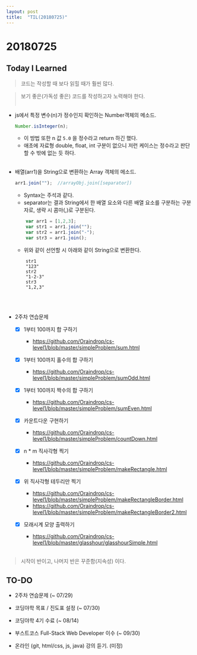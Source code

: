 ```yaml
---
layout: post
title:  "TIL(20180725)"
---
```

# 20180725
## Today I Learned

> 코드는 작성할 때 보다 읽힐 때가 훨씬 많다.

> 보기 좋은(가독성 좋은) 코드를 작성하고자 노력해야 한다.
<br><br>
- js에서 특정 변수(n)가 정수인지 확인하는 Number객체의 메소드.
    ```javascript
    Number.isInteger(n);
    ```
    - 이 방법 또한 n 값 `5.0` 을 정수라고 return 하긴 했다.
    - 애초에 자료형 double, float, int 구분이 없으니 저런 케이스는 정수라고 판단할 수 밖에 없는 듯 하다. <br><br>

- 배열(arr1)을 String으로 변환하는 Array 객체의 메소드.
    ```javascript
    arr1.join("");  //arrayObj.join([separator])
    ```
    - Syntax는 주석과 같다.
    - separator는 결과 String에서 한 배열 요소와 다른 배열 요소를 구분하는 구분자로, 생략 시 콤마(,)로 구분된다. 
    ```javascript
        var arr1 = [1,2,3];
        var str1 = arr1.join("");
        var str2 = arr1.join("-");
        var str3 = arr1.join();
    ```
    - 위와 같이 선언할 시 아래와 같이 String으로 변환한다.
    ```
        str1
        "123"
        str2
        "1-2-3"
        str3
        "1,2,3"
    ```
    <br><br>

- 2주차 연습문제
    - [x] 1부터 100까지 합 구하기 
        - <https://github.com/Oraindrop/cs-level1/blob/master/simpleProblem/sum.html>
    - [x] 1부터 100까지 홀수의 합 구하기
        - <https://github.com/Oraindrop/cs-level1/blob/master/simpleProblem/sumOdd.html>
    - [x] 1부터 100까지 짝수의 합 구하기
        - <https://github.com/Oraindrop/cs-level1/blob/master/simpleProblem/sumEven.html>
    - [x] 카운트다운 구현하기
        - <https://github.com/Oraindrop/cs-level1/blob/master/simpleProblem/countDown.html>

    - [x] n * m 직사각형 찍기 
        - <https://github.com/Oraindrop/cs-level1/blob/master/simpleProblem/makeRectangle.html>
    - [x] 위 직사각형 테두리만 찍기 
        - <https://github.com/Oraindrop/cs-level1/blob/master/simpleProblem/makeRectangleBorder.html>
        - <https://github.com/Oraindrop/cs-level1/blob/master/simpleProblem/makeRectangleBorder2.html>
    - [x] 모래시계 모양 출력하기
        - <https://github.com/Oraindrop/cs-level1/blob/master/glasshour/glasshourSimple.html> <br><br>

> 시작이 반이고, 나머지 반은 꾸준함(지속성) 이다.

## TO-DO
- 2주차 연습문제 (~ 07/29)
- 코딩야학 목표 / 진도표 설정 (~ 07/30)
- 코딩야학 4기 수료 (~ 08/14)

- 부스트코스 Full-Stack Web Developer 이수 (~ 09/30)

- 온라인 (git, html/css, js, java) 강의 듣기. (미정)